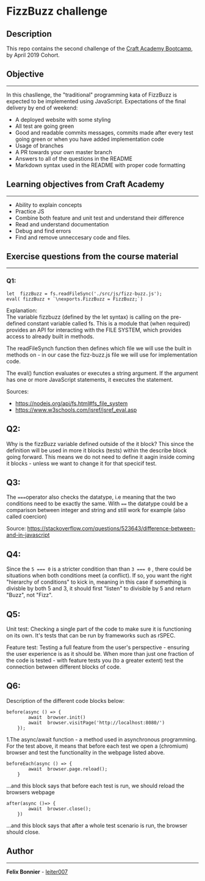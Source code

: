 # FizzBuzz challenge
## Description
This repo contains the second challenge of the [Craft Academy Bootcamp](https://craftacademy.se/english/curriculum/), by April 2019 Cohort.

## Objective 
________
In this chasllenge, the "traditional" programming kata of FizzBuzz is expected to be implemented using JavaScript. Expectations of the final delivery by end of weekend:

* A deployed website with some styling
* All test are going green
* Good and readable commits messages, commits made after every test going green or when you have added implementation code
* Usage of branches
* A PR towards your own master branch
* Answers to all of the questions in the README
* Markdown syntax used in the README with proper code formatting

 ## Learning objectives from Craft Academy
 ________
* Ability to explain concepts
* Practice JS
* Combine both feature and unit test and understand their difference
* Read and understand documentation
* Debug and find errors
* Find and remove unneccesary code and files.

## Exercise questions from the course material
________
### Q1:
````
let  fizzBuzz = fs.readFileSync('./src/js/fizz-buzz.js');
eval( fizzBuzz + `\nexports.FizzBuzz = FizzBuzz;`)
````
Explanation:\
The variable fizzbuzz (defined by the let syntax) is calling on the pre-defined constant variable called fs. This is a module that (when required) provides an API for interacting with the FILE SYSTEM, which provides access to already built in methods.

The readFileSynch function then defines which file we will use the built in methods on - in our case the fizz-buzz.js file we will use for implementation code.

The eval() function evaluates or executes a string argument. If the argument has one or more JavaScript statements, it executes the statement.

Sources: 
* https://nodejs.org/api/fs.html#fs_file_system
* https://www.w3schools.com/jsref/jsref_eval.asp

## Q2:
Why is the fizzBuzz variable defined outside of the it block? This since the definition will be used in more it blocks (tests) within the describe block going forward. This means we do not need to define it aagin inside coming it blocks - unless we want to change it for that specicif test.

## Q3:
The `===`operator also checks the datatype, i.e meaning that the two conditions need to be exactly the same. With `==` the datatype could be a comparison between integer and string and still work for example (also called coercion)

Source: https://stackoverflow.com/questions/523643/difference-between-and-in-javascript

## Q4:
Since the `5 === 0` is a stricter condition than than `3 === 0` , there could be situations when both conditions meet (a conflict). If so, you want the right "hierarchy of conditions" to kick in, meaning in this case if something is divisble by both 5 and 3, it should first "listen" to divisible by 5 and return "Buzz", not "Fizz".

## Q5:
Unit test: Checking a single part of the code to make sure it is functioning on its own. It's tests that can be run by frameworks such as rSPEC.

Feature test: Testing a full feature from the user's perspective - ensuring the user experience is as it should be. When more than just one fraction of the code is tested - with feature tests you (to a greater extent) test the connection between different blocks of code.

## Q6:
Description of the different code blocks below:
````
before(async () => {
        await  browser.init()
        await  browser.visitPage('http://localhost:8080/')
    });
````
1.The async/await function - a method used in asynchronous programming. For the test above, it means that before each test we open a (chromium) browser and test the functionality in the webpage listed above.

````
beforeEach(async () => {
        await  browser.page.reload();
    }
````
...and this block says that before each test is run, we should reload the browsers webpage

````
after(async ()=> {
        await  browser.close();
    })
````
...and this block says that after a whole test scenario is run, the browser should close.

## Author
________
**Felix Bonnier** - [leiter007](https://github.com/leiter007)

 